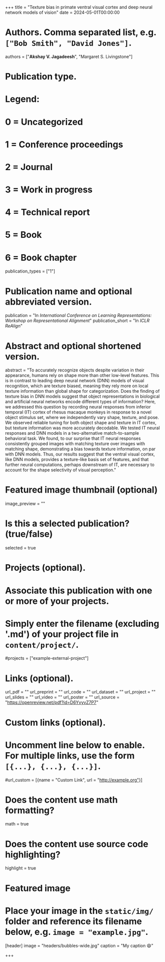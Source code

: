 +++
title = "Texture bias in primate ventral visual cortex and deep neural network models of vision"
date = 2024-05-01T00:00:00

# Authors. Comma separated list, e.g. `["Bob Smith", "David Jones"]`.
authors = ["**Akshay V. Jagadeesh**", "Margaret S. Livingstone"]

# Publication type.
# Legend:
# 0 = Uncategorized
# 1 = Conference proceedings
# 2 = Journal
# 3 = Work in progress
# 4 = Technical report
# 5 = Book
# 6 = Book chapter
publication_types = ["1"]

# Publication name and optional abbreviated version.
publication = "In *International Conference on Learning Representations: Workshop on Representational Alignment*"
publication_short = "In *ICLR ReAlign*"

# Abstract and optional shortened version.
abstract = "To accurately recognize objects despite variation in their appearance, humans rely on shape more than other low-level features. This is in contrast to leading deep neural network (DNN) models of visual recognition, which are texture biased, meaning they rely more on local texture information than global shape for categorization. Does the finding of texture bias in DNN models suggest that object representations in biological and artificial neural networks encode different types of information? Here, we addressed this question by recording neural responses from inferior temporal (IT) cortex of rhesus macaque monkeys in response to a novel object stimulus set, where we independently vary shape, texture, and pose. We observed reliable tuning for both object shape and texture in IT cortex, but texture information was more accurately decodable. We tested IT neural responses and DNN models in a two-alternative match-to-sample behavioral task. We found, to our surprise that IT neural responses consistently grouped images with matching texture over images with matching shape, demonstrating a bias towards texture information, on par with DNN models. Thus, our results suggest that the ventral visual cortex, like DNN models, provides a texture-like basis set of features, and that further neural computations, perhaps downstream of IT, are necessary to account for the shape selectivity of visual perception."

# Featured image thumbnail (optional)
image_preview = ""

# Is this a selected publication? (true/false)
selected = true

# Projects (optional).
#   Associate this publication with one or more of your projects.
#   Simply enter the filename (excluding '.md') of your project file in `content/project/`.
#projects = ["example-external-project"]

# Links (optional).
url_pdf = ""
url_preprint = ""
url_code = ""
url_dataset = ""
url_project = ""
url_slides = ""
url_video = ""
url_poster = ""
url_source = "https://openreview.net/pdf?id=D6YvyvZ7P7"

# Custom links (optional).
#   Uncomment line below to enable. For multiple links, use the form `[{...}, {...}, {...}]`.
#url_custom = [{name = "Custom Link", url = "http://example.org"}]

# Does the content use math formatting?
math = true

# Does the content use source code highlighting?
highlight = true

# Featured image
# Place your image in the `static/img/` folder and reference its filename below, e.g. `image = "example.jpg"`.
[header]
image = "headers/bubbles-wide.jpg"
caption = "My caption :smile:"

+++

